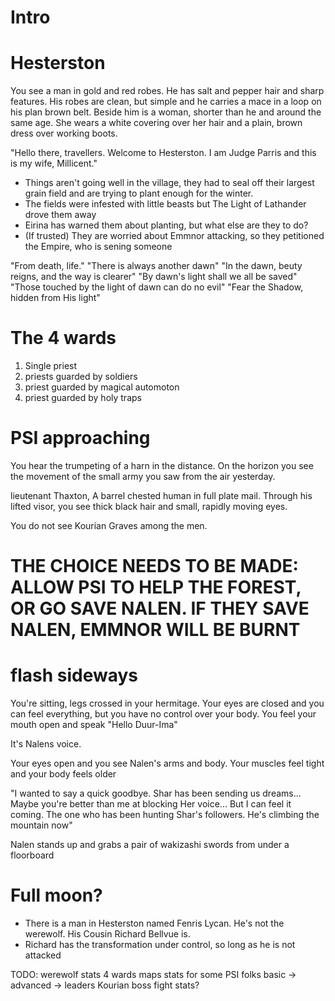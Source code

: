 # Intro

# Hesterston

You see a man in gold and red robes. He has salt and pepper hair and sharp features. His robes are clean, but simple and he carries a mace in a loop on his plan brown belt. Beside him is a woman, shorter than he and around the same age. She wears a white covering over her hair and a plain, brown dress over working boots.

"Hello there, travellers. Welcome to Hesterston. I am Judge Parris and this is my wife, Millicent."

* Things aren't going well in the village, they had to seal off their largest grain field and are trying to plant enough for the winter.
* The fields were infested with little beasts but The Light of Lathander drove them away
* Eirina has warned them about planting, but what else are they to do?
* (If trusted) They are worried about Emmnor attacking, so they petitioned the Empire, who is sening someone

"From death, life."
"There is always another dawn"
"In the dawn, beuty reigns, and the way is clearer"
"By dawn's light shall we all be saved"
"Those touched by the light of dawn can do no evil"
"Fear the Shadow, hidden from His light"

# The 4 wards

1. Single priest
2. priests guarded by soldiers
3. priest guarded by magical automoton
4. priest guarded by holy traps

# PSI approaching

You hear the trumpeting of a harn in the distance. On the horizon you see the movement of the small army you saw from the air yesterday.

lieutenant Thaxton, A barrel chested human in full plate mail. Through his lifted visor, you see thick black hair and small, rapidly moving eyes.

You do not see Kourian Graves among the men.

# THE CHOICE NEEDS TO BE MADE: ALLOW PSI TO HELP THE FOREST, OR GO SAVE NALEN. IF THEY SAVE NALEN, EMMNOR WILL BE BURNT

# flash sideways

You're sitting, legs crossed in your hermitage. Your eyes are closed and you can feel everything, but you have no control over your body. You feel your mouth open and speak "Hello Duur-Ima"

It's Nalens voice.

Your eyes open and you see Nalen's arms and body. Your muscles feel tight and your body feels older

"I wanted to say a quick goodbye. Shar has been sending us dreams... Maybe you're better than me at blocking Her voice... But I can feel it coming. The one who has been hunting Shar's followers. He's climbing the mountain now"

Nalen stands up and grabs a pair of wakizashi swords from under a floorboard

# Full moon?

* There is a man in Hesterston named Fenris Lycan. He's not the werewolf. His Cousin Richard Bellvue is.
* Richard has the transformation under control, so long as he is not attacked

TODO:
werewolf stats
4 wards maps
stats for some PSI folks
basic -> advanced -> leaders
Kourian boss fight stats?